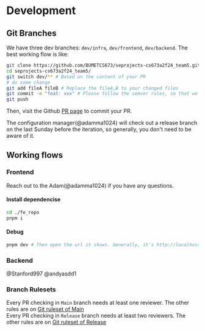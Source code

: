 # Development

## Git Branches

We have three dev branches: `dev/infra`, `dev/frontend`, `dev/backend`. The best working flow is like:

```bash
git clone https://github.com/BUMETCS673/seprojects-cs673a2f24_team5.git
cd seprojects-cs673a2f24_team5/
git switch dev/** # Based on the content of your PR
# do some change
git add fileA fileB # Replace the fileA,B to your changed files
git commit -m "feat: xxx" # Please follow the semver rules, so that we can have a gentle CHANGELOG.md then.
git push
```

Then, visit the Github [PR page](https://github.com/BUMETCS673/seprojects-cs673a2f24_team5/pulls) to commit your PR.

The configuration manager(@adamma1024) will check out a release branch on the last Sunday before the iteration, so generally, you don't need to be aware of it.

## Working flows

### Frontend

Reach out to the Adam(@adamma1024) if you have any questions.

#### Install dependencise

```bash
cd ./fe_repo
pnpm i
```

#### Debug

```bash
pnpm dev # Then open the url it shows. Generally, it's http://localhost:5173/ if you don't change the default Vite configuration.
```

### Backend

@Stanford997 @andyasdd1

### Branch Rulesets

Every PR checking in `Main` branch needs at least one reviewer. The other rules are on [Git ruleset of Main](https://github.com/BUMETCS673/seprojects-cs673a2f24_team5/settings/rules/1954560)  
Every PR checking in `Release` branch needs at least two reviewers. The other rules are on [Git ruleset of Release](https://github.com/BUMETCS673/seprojects-cs673a2f24_team5/settings/rules/1954560)
